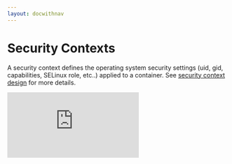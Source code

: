 ```yaml
---
layout: docwithnav
---
```

<!-- BEGIN MUNGE: UNVERSIONED_WARNING -->


<!-- END MUNGE: UNVERSIONED_WARNING -->
# Security Contexts

A security context defines the operating system security settings (uid, gid, capabilities, SELinux role, etc..) applied to a container. See [security context design](../design/security_context.md) for more details.


<!-- BEGIN MUNGE: GENERATED_ANALYTICS -->
[![Analytics](https://kubernetes-site.appspot.com/UA-36037335-10/GitHub/docs/user-guide/security-context.md?pixel)]()
<!-- END MUNGE: GENERATED_ANALYTICS -->
